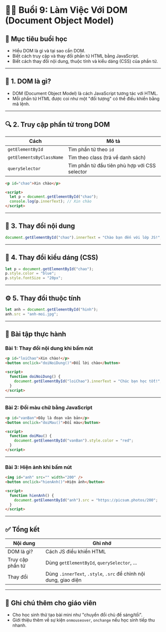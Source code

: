 # 🧑‍🏫 Buổi 9: Làm Việc Với DOM (Document Object Model)

## 🎯 Mục tiêu buổi học
- Hiểu DOM là gì và tại sao cần DOM.
- Biết cách truy cập và thay đổi phần tử HTML bằng JavaScript.
- Biết cách thay đổi nội dung, thuộc tính và kiểu dáng (CSS) của phần tử.

---

## 🧠 1. DOM là gì?

- DOM (Document Object Model) là cách JavaScript tương tác với HTML.
- Mỗi phần tử HTML được coi như một "đối tượng" có thể điều khiển bằng mã lệnh.

---

## 🔍 2. Truy cập phần tử trong DOM

| Cách | Mô tả |
|------|------|
| `getElementById` | Tìm phần tử theo `id` |
| `getElementsByClassName` | Tìm theo class (trả về danh sách) |
| `querySelector` | Tìm phần tử đầu tiên phù hợp với CSS selector |

```html
<p id="chao">Xin chào</p>

<script>
  let p = document.getElementById("chao");
  console.log(p.innerText); // Xin chào
</script>
```

---

## 📝 3. Thay đổi nội dung

```js
document.getElementById("chao").innerText = "Chào bạn đến với lớp JS!";
```

---

## 🎨 4. Thay đổi kiểu dáng (CSS)

```js
let p = document.getElementById("chao");
p.style.color = "blue";
p.style.fontSize = "20px";
```

---

## ⚙️ 5. Thay đổi thuộc tính

```js
let anh = document.getElementById("hinh");
anh.src = "anh-moi.jpg";
```

---

## 🧪 Bài tập thực hành

### Bài 1: Thay đổi nội dung khi bấm nút

```html
<p id="loiChao">Xin chào!</p>
<button onclick="doiNoiDung()">Đổi lời chào</button>

<script>
  function doiNoiDung() {
    document.getElementById("loiChao").innerText = "Chúc bạn học tốt!";
  }
</script>
```

---

### Bài 2: Đổi màu chữ bằng JavaScript

```html
<p id="vanBan">Đây là đoạn văn bản</p>
<button onclick="doiMau()">Đổi màu</button>

<script>
  function doiMau() {
    document.getElementById("vanBan").style.color = "red";
  }
</script>
```

---

### Bài 3: Hiện ảnh khi bấm nút

```html
<img id="anh" src="" width="200" />
<button onclick="hienAnh()">Hiện ảnh</button>

<script>
  function hienAnh() {
    document.getElementById("anh").src = "https://picsum.photos/200";
  }
</script>
```

---

## ✅ Tổng kết

| Nội dung | Ghi nhớ |
|----------|---------|
| DOM là gì? | Cách JS điều khiển HTML |
| Truy cập phần tử | Dùng `getElementById`, `querySelector`, ... |
| Thay đổi | Dùng `.innerText`, `.style`, `.src` để chỉnh nội dung, giao diện |

---

## 📌 Ghi chú thêm cho giáo viên
- Cho học sinh thử tạo bài mini như "chuyển đổi chủ đề sáng/tối".
- Giới thiệu thêm về sự kiện `onmouseover`, `onchange` nếu học sinh tiếp thu nhanh.